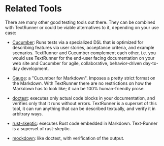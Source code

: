 # Related Tools

There are many other good testing tools out there. They can be combined with
TextRunner or could be viable alternatives to it, depending on your use case:

- [Cucumber](https://cucumber.io): Runs tests via a specialized DSL that is
  optimized for describing features via user stories, acceptance criteria, and
  example scenarios. TextRunner and Cucumber complement each other, i.e. you
  would use TextRunner for the end-user facing documentation on your web site
  and Cucumber for agile, collaborative, behavior-driven day-to-day development.

- [Gauge](http://getgauge.io): a "Cucumber for Markdown". Imposes a pretty
  strict format on the Markdown. With TextRunner there are no restrictions on
  how the Markdown has to look like; it can be 100% human-friendly prose.

- [doctest](https://docs.python.org/3/library/doctest.html): executes only
  actual code blocks in your documentation, and verifies only that it runs
  without errors. TextRunner is a superset of this tool, it can run anything
  that can be described textually, and verify it in arbitrary ways.

- [rust-skeptic](https://github.com/brson/rust-skeptic): executes Rust code
  embedded in Markdown. Text-Runner is a superset of rust-skeptic.

- [mockdown](https://github.com/pjeby/mockdown): like doctest, with verification
  of the output.
